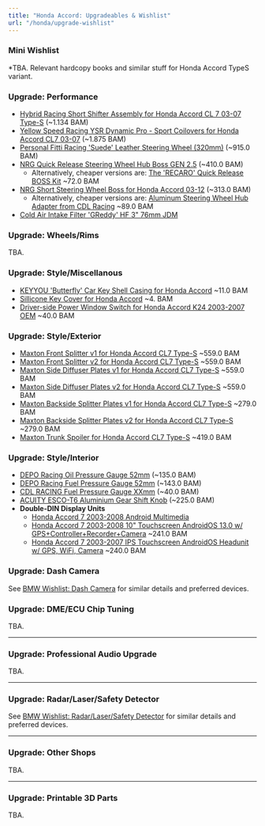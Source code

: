 ```yaml
---
title: "Honda Accord: Upgradeables & Wishlist"
url: "/honda/upgrade-wishlist"
---
```


### Mini Wishlist

*TBA. Relevant hardcopy books and similar stuff for Honda Accord TypeS variant.

### Upgrade: Performance

- [Hybrid Racing Short Shifter Assembly for Honda Accord CL 7 03-07 Type-S](https://hp-performances.com/gb/drivetrain/3915-9651-hybrid-racing-short-shifter-assembly-prelude-97-01-accord-98-02-accord-cl-type-s.html#/718-colour_list-black) (~1.134 BAM)
- [Yellow Speed Racing YSR Dynamic Pro - Sport Coilovers for Honda Accord CL7 03-07](https://hp-performances.com/gb/pricelist-view/5084-yellow-speed-racing-ysr-dynamic-pro-sport-coilovers-honda-accord-cl7-cl9-03-07.html) (~1.875 BAM)
- [Personal Fitti Racing 'Suede' Leather Steering Wheel (320mm)](https://hp-performances.com/gb/personal/2796-personal-fitti-racing-suede-leather-steering-wheel-320mm.html) (~915.0 BAM)
- [NRG Quick Release Steering Wheel Hub Boss GEN 2.5](https://hp-performances.com/gb/nrg-innovations/2450-nrg-quick-release-steering-wheel-hub-boss-gen-25.html) (~410.0 BAM)
  - Alternatively, cheaper versions are: [The 'RECARO' Quick Release BOSS Kit](https://www.temu.com/ba-en/universal-high-quality-aluminum-car-steering-wheel-quick-release-hub-adapter--boss-kit-for-modified-car-racing-sports-drift-steering-wheel-quick-release-g-601099744092644.html) ~72.0 BAM
- [NRG Short Steering Wheel Boss for Honda Accord 03-12](https://hp-performances.com/gb/nrg-innovations/265-nrg-short-steering-wheel-boss-civic-ek-ep3-fn2-integra-dc5-s2000-accord-03-12.html) (~313.0 BAM)
  - Alternatively, cheaper versions are: [Aluminum Steering Wheel Hub Adapter from CDL Racing](https://www.temu.com/ba-en/aluminum-steering-wheel-hub-adapter-kit-for--honda-front-location-racing-sports-steering-wheel-hub-adapter-with-installation-tools-g-601099710796904.html) ~89.0 BAM
- [Cold Air Intake Filter 'GReddy' HF 3" 76mm JDM](https://www.temu.com/ba-en/intake-air-filter-3-inch-76mm-black-red-blue-universal--racing-performance-cone-tapered--jdm-tuning-g-601099648521254.html)

### Upgrade: Wheels/Rims

TBA.

### Upgrade: Style/Miscellanous

- [KEYYOU 'Butterfly' Car Key Shell Casing for Honda Accord](https://share.temu.com/dHvsujVLv7A) ~11.0 BAM
- [Sillicone Key Cover for Honda Accord](https://share.temu.com/YyirHaK0ZFA) ~4. BAM
- [Driver-side Power Window Switch for Honda Accord K24 2003-2007 OEM](https://share.temu.com/urGf4lEflnA) ~40.0 BAM

### Upgrade: Style/Exterior

- [Maxton Front Splitter v1 for Honda Accord CL7 Type-S](https://olx.ba/artikal/63627139) ~559.0 BAM
- [Maxton Front Splitter v2 for Honda Accord CL7 Type-S](https://olx.ba/artikal/63817154) ~559.0 BAM
- [Maxton Side Diffuser Plates v1 for Honda Accord CL7 Type-S](https://olx.ba/artikal/63609585) ~559.0 BAM
- [Maxton Side Diffuser Plates v2 for Honda Accord CL7 Type-S](https://olx.ba/artikal/63817120) ~559.0 BAM
- [Maxton Backside Splitter Plates v1 for Honda Accord CL7 Type-S](https://olx.ba/artikal/63649609) ~279.0 BAM
- [Maxton Backside Splitter Plates v2 for Honda Accord CL7 Type-S](https://olx.ba/artikal/63817124) ~279.0 BAM
- [Maxton Trunk Spoiler for Honda Accord CL7 Type-S](https://olx.ba/artikal/63649279) ~419.0 BAM

### Upgrade: Style/Interior

- [DEPO Racing Oil Pressure Gauge 52mm](https://hp-performances.com/gb/depot/3850-depo-racing-oil-pressure-gauge-52mm.html) (~135.0 BAM)
- [DEPO Racing Fuel Pressure Gauge 52mm](https://hp-performances.com/gb/depot/3856-depo-racing-fuel-pressure-gauge-52mm.html) (~143.0 BAM)
- [CDL RACING Fuel Pressure Gauge XXmm](https://share.temu.com/1ktZtcLwQOA) (~40.0 BAM)
- [ACUITY ESCO-T6 Aluminium Gear Shift Knob](https://hp-performances.com/gb/acuity/29540-12690-acuity-esco-t6-aluminium-gear-shift-knob.html#/10-colors-red) (~225.0 BAM)
- **Double-DIN Display Units**
  - [Honda Accord 7 2003-2008 Android Multimedia](https://olx.ba/artikal/60716423)
  - [Honda Accord 7 2003-2008 10" Touchscreen AndroidOS 13.0 w/ GPS+Controller+Recorder+Camera](https://share.temu.com/a5TjjHSHcmA) ~241.0 BAM
  - [Honda Accord 7 2003-2007 IPS Touchscreen AndroidOS Headunit w/ GPS, WiFi, Camera](https://share.temu.com/da1OShpu4PA) ~240.0 BAM

### Upgrade: Dash Camera

See [BMW Wishlist: Dash Camera](/upgrade-wishlist#upgrade-dash-camera) for similar details and preferred devices.

### Upgrade: DME/ECU Chip Tuning

TBA.

---

### Upgrade: Professional Audio Upgrade

TBA.

---

### Upgrade: Radar/Laser/Safety Detector

See [BMW Wishlist: Radar/Laser/Safety Detector](/upgrade-wishlist#upgrade-radarlasersafety-detector) for similar details and preferred devices.

---

### Upgrade: Other Shops

TBA.

---

### Upgrade: Printable 3D Parts

TBA.
